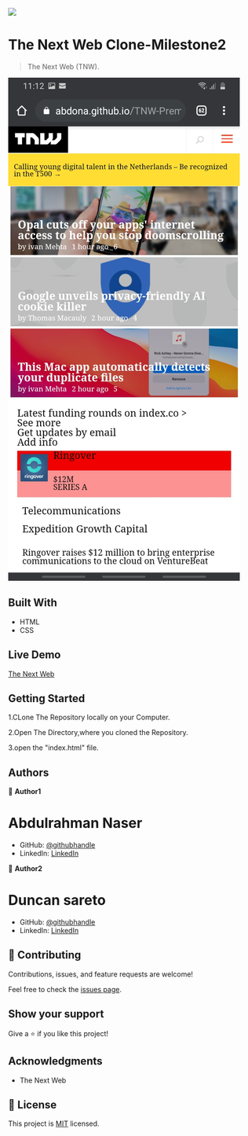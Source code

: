 ![](https://img.shields.io/badge/Microverse-blueviolet)

# The Next Web Clone-Milestone2

> The Next Web (TNW).

![screenshot](/Assets/Images/responsive_mobile.jpg)


## Built With

- HTML
- CSS
## Live Demo

[The Next Web](https://abdona.github.io/TNW-Prema/)


## Getting Started

1.CLone The Repository locally on your Computer.

2.Open The Directory,where you cloned the Repository.

3.open the "index.html" file.

## Authors

👤 **Author1**
# Abdulrahman Naser
- GitHub: [@githubhandle](https://github.com/Abdona)
- LinkedIn: [LinkedIn](https://www.linkedin.com/in/abdulrahman-nasser-2b7173131/)

👤 **Author2**
# Duncan sareto
- GitHub: [@githubhandle](https://github.com/saretoduncan)
- LinkedIn: [LinkedIn](https://www.linkedin.com/in/duncan-sareto-10022b146/)

## 🤝 Contributing

Contributions, issues, and feature requests are welcome!

Feel free to check the [issues page](https://github.com/Abdona/Project_Positioning-Floating/pull/3#issue-576494545).

## Show your support

Give a ⭐️ if you like this project!

## Acknowledgments

- The Next Web

## 📝 License

This project is [MIT](https://opensource.org/licenses/MIT) licensed.
